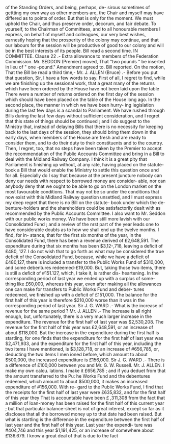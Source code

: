 of the Standing Orders, and being, perhaps, de- sirous sometimes of gettting my own way as other members are, the Chair and myself may have differed as to points of order. But that is only for the moment. We must uphold the Chair, and thus preserve order, decorum, and fair debate. To yourself, to the Chairman of Committees, and to all honourable members I express, on behalf of myself and colleagues, our very best wishes, earnestly hoping that the prosperity of the colony may continue, and that our labours for the session will be productive of good to our colony and will be in the best interests of its people. Bill read a second time. IN COMMITTEE. Clause 22 .- Extra allowance to members of the Federation Commission. Mr. SEDDON (Premier) moved, That "two pounds " be inserted in lieu of " one -pound." Amendment agreed to. Bill reported. On the motion, That the Bill be read a third time,- Mr. J. ALLEN (Bruce) .- Before you put that question, Sir, I have a few words to say. First of all, I regret to find, while we are finishing up the sessional work, that a great many of the returns which have been ordered by the House have not been laid upon the table There were a number of returns ordered on the first day of the session which should have been placed on the table of the House long ago. In the second place, the manner in which we have been hurry- ing legislation during the last few days is a scandal to Parliament. We have rushed through Bills during the last few days without sufficient consideration, and I regret that this state of things should be continued ; and I do suggest to the Ministry that, instead of delaying Bills that there is no necessity for keeping back to the last days of the session, they should bring them down in the early days, when members of the House are fresh and are ready to consider them, and to do their duty to their constituents and to the country. Then, I regret, too, that no steps have been taken by the Premier to accept the recommendation of the Public Accounts Committee and bring in a Bill to deal with the Midland Railway Company. I think it is a great pity that Parliament is finishing up without, at any rate, having placed on the statute-book a Bill that would enable the Ministry to settle this question once and for all. Especially do I say that because at the present juncture nobody can deny our needs with respect to borrowed money are consider- able, nor can anybody deny that we ought to be able to go on the London market on the most favourable conditions. That may not be so under the conditions that now exist with this Midland Railway question unsettled, and I must express my deep regret that there is no Bill on the statute- book under which the de- benture-holders and the shareholders could be satisfactorily dealt with as recommended by the Public Accounts Committee. I also want to Mr. Seddon with our public works money. We have been still more lavish with our Consolidated Fund ; and a review of the nrst part of the year leads one to have considerable doubts as to how we shall end up the twelve months. I find, for in- stance, that for the first six months of the year, in the Consolidated Fund, there has been a revenue derived of £2,648,591. The expenditure during that six months has been $3,12-,718, leaving a deficit of £480, 127. I do not wish that to go forth as what may be considered the true deficit of the Consolidated Fund, because, while we have a deficit of £480,127, there is included a transfer to the Public Works Fund of $310,000, and some debentures redeemed-£19,000. But, taking those two items, there is still a deficit of #151.127, which, I take it, is rather dis- heartening. In the corresponding period of last year we ended up with a surplus of some- thing like £60,000, whereas this year, even after making all the allowances one can make for transfers to Public Works Fund and deber- tures redeemed, we finished up with a deficit of £151,000. The balance for the first half of this year is therefore $210,000 worse than it was in the corresponding period of last year. Sir J. G. WARD .- What is the increase of revenue for the same period ? Mr. J. ALLEN .- The increase is all right enough, but, unfortunately, there is a very much larger increase in the expenditure. The revenue for the first half of last year was $2,530,208. The revenue for the first half of this year was £2,648,591, or an increase of about $118,000. But the increase in the expenditure during the first half is startling, for one finds that the expenditure for the first half of last year was $2,471,933, and the expenditure for the first half of this year, including the two items I have mentioned, is $3,128,718, or an increase of #656,785, or, deducting the two items I men ioned before, which amount to about $500,000, the increased expenditure is £156,000. Sir J. G. WARD .- There is a difference of £100,000 between you and Mr. G. W. Russell. Mr. J. ALLEN. I make my own calcu. lations. I make it £656,785 ; and if you deduet from that the amount transferred to the Pu: he Works Fund and the debentures redeemed, which amount to about $500,000, it makes an increased expenditure of #156,000. With re- gard to the Public Works Fund, I find that the receipts for the first half of last year were £635,832, and for the first half of this year they That is accountable have been £ ,311,308 from the fact that a million of loan-money has been raised for the first half of this current year ; but that particular balance-sheet is not of great interest, except so far as it discloses that all the borrowed money up to that date had been raised. But what is startling is the difference in the expenditure between the first half of last year and the first half of this year. Last year the expendi- ture was #404,746 and this year $1,191,425, or an increase of somewhere about £136.679. I know a great deal of that is due to the fact 